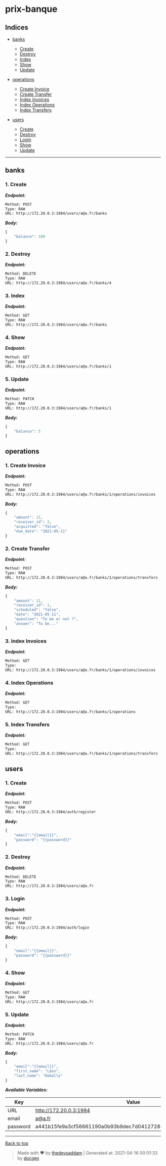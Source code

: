 
# prix-banque



## Indices

* [banks](#banks)

  * [Create](#1-create)
  * [Destroy](#2-destroy)
  * [Index](#3-index)
  * [Show](#4-show)
  * [Update](#5-update)

* [operations](#operations)

  * [Create Invoice](#1-create-invoice)
  * [Create Transfer](#2-create-transfer)
  * [Index Invoices](#3-index-invoices)
  * [Index Operations](#4-index-operations)
  * [Index Transfers](#5-index-transfers)

* [users](#users)

  * [Create](#1-create-1)
  * [Destroy](#2-destroy-1)
  * [Login](#3-login)
  * [Show](#4-show-1)
  * [Update](#5-update-1)


--------


## banks



### 1. Create



***Endpoint:***

```bash
Method: POST
Type: RAW
URL: http://172.20.0.3:1984/users/a@a.fr/banks
```



***Body:***

```js        
{
    "balance": 100
}
```



### 2. Destroy



***Endpoint:***

```bash
Method: DELETE
Type: RAW
URL: http://172.20.0.3:1984/users/a@a.fr/banks/4
```



### 3. Index



***Endpoint:***

```bash
Method: GET
Type: RAW
URL: http://172.20.0.3:1984/users/a@a.fr/banks
```



### 4. Show



***Endpoint:***

```bash
Method: GET
Type: RAW
URL: http://172.20.0.3:1984/users/a@a.fr/banks/1
```



### 5. Update



***Endpoint:***

```bash
Method: PATCH
Type: RAW
URL: http://172.20.0.3:1984/users/a@a.fr/banks/1
```



***Body:***

```js        
{
    "balance": 5
}
```



## operations



### 1. Create Invoice



***Endpoint:***

```bash
Method: POST
Type: RAW
URL: http://172.20.0.3:1984/users/a@a.fr/banks/1/operations/invoices
```



***Body:***

```js        
{
    "amount": 11,
    "receiver_id": 2,
    "acquitted": "false",
    "due_date": "2021-05-11"
}
```



### 2. Create Transfer



***Endpoint:***

```bash
Method: POST
Type: RAW
URL: http://172.20.0.3:1984/users/a@a.fr/banks/1/operations/transfers
```



***Body:***

```js        
{
    "amount": 11,
    "receiver_id": 1,
    "scheduled": "false",
    "date": "2021-05-11",
    "question": "To be or not ?",
    "answer": "To be..."
}
```



### 3. Index Invoices



***Endpoint:***

```bash
Method: GET
Type: 
URL: http://172.20.0.3:1984/users/a@a.fr/banks/1/operations/invoices
```



### 4. Index Operations



***Endpoint:***

```bash
Method: GET
Type: 
URL: http://172.20.0.3:1984/users/a@a.fr/banks/1/operations
```



### 5. Index Transfers



***Endpoint:***

```bash
Method: GET
Type: 
URL: http://172.20.0.3:1984/users/a@a.fr/banks/1/operations/transfers
```



## users



### 1. Create



***Endpoint:***

```bash
Method: POST
Type: RAW
URL: http://172.20.0.3:1984/auth/register
```



***Body:***

```js        
{
    "email":"{{email}}",
    "password": "{{password}}"
}
```



### 2. Destroy



***Endpoint:***

```bash
Method: DELETE
Type: RAW
URL: http://172.20.0.3:1984/users/a@a.fr
```



### 3. Login



***Endpoint:***

```bash
Method: POST
Type: RAW
URL: http://172.20.0.3:1984/auth/login
```



***Body:***

```js        
{
    "email":"{{email}}",
    "password": "{{password}}"
}
```



### 4. Show



***Endpoint:***

```bash
Method: GET
Type: RAW
URL: http://172.20.0.3:1984/users/a@a.fr
```



### 5. Update



***Endpoint:***

```bash
Method: PATCH
Type: RAW
URL: http://172.20.0.3:1984/users/a@a.fr
```



***Body:***

```js        
{
    "email":"{{email}}",
    "first_name": "Léon",
    "last_name": "Debally"
}
```



***Available Variables:***

| Key | Value | Type |
| --- | ------|-------------|
| URL | http://172.20.0.3:1984 |  |
| email | a@a.fr |  |
| password | a441b15fe9a3cf56661190a0b93b9dec7d04127288cc87250967cf3b52894d11 |  |



---
[Back to top](#prix-banque)
> Made with &#9829; by [thedevsaddam](https://github.com/thedevsaddam) | Generated at: 2021-04-16 00:01:33 by [docgen](https://github.com/thedevsaddam/docgen)
